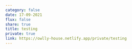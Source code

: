 ```yaml
---  
category: false  
date: 17-09-2021  
flux: false  
share: true  
title: testing  
private: true  
link: https://owlly-house.netlify.app/private/testing  
---  
```

  
